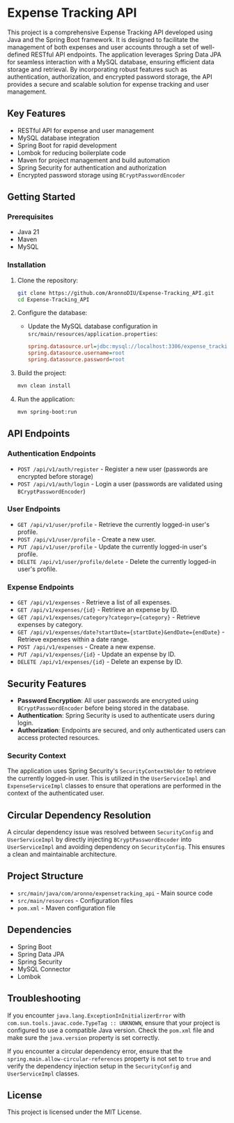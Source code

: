 # Expense Tracking API

This project is a comprehensive Expense Tracking API developed using Java and the Spring Boot framework. It is designed to facilitate the management of both expenses and user accounts through a set of well-defined RESTful API endpoints. The application leverages Spring Data JPA for seamless interaction with a MySQL database, ensuring efficient data storage and retrieval. By incorporating robust features such as authentication, authorization, and encrypted password storage, the API provides a secure and scalable solution for expense tracking and user management.

## Key Features

- RESTful API for expense and user management
- MySQL database integration
- Spring Boot for rapid development
- Lombok for reducing boilerplate code
- Maven for project management and build automation
- Spring Security for authentication and authorization
- Encrypted password storage using `BCryptPasswordEncoder`

## Getting Started

### Prerequisites

- Java 21
- Maven
- MySQL

### Installation

1. Clone the repository:
    ```sh
    git clone https://github.com/AronnoDIU/Expense-Tracking_API.git
    cd Expense-Tracking_API
    ```

2. Configure the database:
   - Update the MySQL database configuration in `src/main/resources/application.properties`:
       ```ini
       spring.datasource.url=jdbc:mysql://localhost:3306/expense_tracking
       spring.datasource.username=root
       spring.datasource.password=root
       ```

3. Build the project:
    ```sh
    mvn clean install
    ```

4. Run the application:
    ```sh
    mvn spring-boot:run
    ```

## API Endpoints

### Authentication Endpoints
- `POST /api/v1/auth/register` - Register a new user (passwords are encrypted before storage)
- `POST /api/v1/auth/login` - Login a user (passwords are validated using `BCryptPasswordEncoder`)

### User Endpoints
- `GET /api/v1/user/profile` - Retrieve the currently logged-in user's profile.
- `POST /api/v1/user/profile` - Create a new user.
- `PUT /api/v1/user/profile` - Update the currently logged-in user's profile.
- `DELETE /api/v1/user/profile/delete` - Delete the currently logged-in user's profile.

### Expense Endpoints
- `GET /api/v1/expenses` - Retrieve a list of all expenses.
- `GET /api/v1/expenses/{id}` - Retrieve an expense by ID.
- `GET /api/v1/expenses/category?category={category}` - Retrieve expenses by category.
- `GET /api/v1/expenses/date?startDate={startDate}&endDate={endDate}` - Retrieve expenses within a date range.
- `POST /api/v1/expenses` - Create a new expense.
- `PUT /api/v1/expenses/{id}` - Update an expense by ID.
- `DELETE /api/v1/expenses/{id}` - Delete an expense by ID.

## Security Features

- **Password Encryption**: All user passwords are encrypted using `BCryptPasswordEncoder` before being stored in the database.
- **Authentication**: Spring Security is used to authenticate users during login.
- **Authorization**: Endpoints are secured, and only authenticated users can access protected resources.

### Security Context
The application uses Spring Security's `SecurityContextHolder` to retrieve the currently logged-in user. This is utilized in the `UserServiceImpl` and `ExpenseServiceImpl` classes to ensure that operations are performed in the context of the authenticated user.

## Circular Dependency Resolution

A circular dependency issue was resolved between `SecurityConfig` and `UserServiceImpl` by directly injecting `BCryptPasswordEncoder` into `UserServiceImpl` and avoiding dependency on `SecurityConfig`. This ensures a clean and maintainable architecture.

## Project Structure

- `src/main/java/com/aronno/expensetracking_api` - Main source code
- `src/main/resources` - Configuration files
- `pom.xml` - Maven configuration file

## Dependencies

- Spring Boot
- Spring Data JPA
- Spring Security
- MySQL Connector
- Lombok

## Troubleshooting

If you encounter `java.lang.ExceptionInInitializerError` with `com.sun.tools.javac.code.TypeTag :: UNKNOWN`, ensure that your project is configured to use a compatible Java version. Check the `pom.xml` file and make sure the `java.version` property is set correctly.

If you encounter a circular dependency error, ensure that the `spring.main.allow-circular-references` property is not set to `true` and verify the dependency injection setup in the `SecurityConfig` and `UserServiceImpl` classes.

## License

This project is licensed under the MIT License.